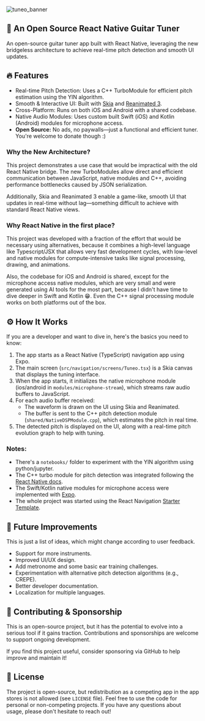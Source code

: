 
![tuneo_banner](https://github.com/user-attachments/assets/bb7908ea-7eea-4346-ab61-9fc53c80ab46)

## 🎸 An Open Source React Native Guitar Tuner

An open-source guitar tuner app built with React Native, leveraging the new bridgeless architecture to achieve real-time pitch detection and smooth UI updates.

## 🔥 Features
 - Real-time Pitch Detection: Uses a C++ TurboModule for efficient pitch estimation using the YIN algorithm.
 - Smooth & Interactive UI: Built with [Skia](https://shopify.github.io/react-native-skia/) and [Reanimated 3](https://docs.swmansion.com/react-native-reanimated/).
 - Cross-Platform: Runs on both iOS and Android with a shared codebase.
 - Native Audio Modules: Uses custom built Swift (iOS) and Kotlin (Android) modules for microphone access.
 - **Open Source:** No ads, no paywalls—just a functional and efficient tuner. You're welcome to donate though :)

### Why the New Architecture?

This project demonstrates a use case that would be impractical with the old React Native bridge. The new TurboModules allow direct and efficient communication between JavaScript, native modules and C++, avoiding performance bottlenecks caused by JSON serialization.

Additionally, Skia and Reanimated 3 enable a game-like, smooth UI that updates in real-time without lag—something difficult to achieve with standard React Native views.

### Why React Native in the first place?
This project was developed with a fraction of the effort that would be necessary using alternatives, because it combines a high-level language like Typescript/JSX that allows very fast development cycles, with low-level and native modules for compute-intensive tasks like signal processing, drawing, and animations.

Also, the codebase for iOS and Android is shared, except for the microphone access native modules, which are very small and were generated using AI tools for the most part, because I didn't have time to dive deeper in Swift and Kotlin 😁. Even the C++ signal processing module works on both platforms out of the box.

## ⚙️ How It Works
If you are a developer and want to dive in, here's the basics you need to know:
 1. The app starts as a React Native (TypeScript) navigation app using Expo.
 2. The main screen (`src/navigation/screens/Tuneo.tsx`) is a Skia canvas that displays the tuning interface.
 3. When the app starts, it initializes the native microphone module (ios/android in `modules/microphone-stream`), which streams raw audio buffers to JavaScript.
 4. For each audio buffer received:
    -	The waveform is drawn on the UI using Skia and Reanimated.
    - The buffer is sent to the C++ pitch detection module (`shared/NativeDSPModule.cpp`), which estimates the pitch in real time.
 5. The detected pitch is displayed on the UI, along with a real-time pitch evolution graph to help with tuning.

### Notes:
 - There's a `notebooks/` folder to experiment with the YIN algorithm using python/jupyter.
 - The C++ turbo module for pitch detection was integrated following the [React Native docs](https://reactnative.dev/docs/0.77/the-new-architecture/pure-cxx-modules).
 - The Swift/Kotlin native modules for microphone access were implemented with [Expo](https://docs.expo.dev/modules/native-module-tutorial/).
 - The whole project was started using the React Navigation [Starter Template](https://reactnavigation.org/docs/getting-started#starter-template).

## 🎯 Future Improvements
This is just a list of ideas, which might change according to user feedback.
 - Support for more instruments.
 - Improved UI/UX design.
 - Add metronome and some basic ear training challenges.
 - Experimentation with alternative pitch detection algorithms (e.g., CREPE).
 - Better developer documentation.
 - Localization for multiple languages.

## 🤝 Contributing & Sponsorship

This is an open-source project, but it has the potential to evolve into a serious tool if it gains traction. Contributions and sponsorships are welcome to support ongoing development.

If you find this project useful, consider sponsoring via GitHub to help improve and maintain it!

## 📜 License

The project is open-source, but redistribution as a competing app in the app stores is not allowed (see `LICENSE` file). Feel free to use the code for personal or non-competing projects. If you have any questions about usage, please don't hesitate to reach out!
